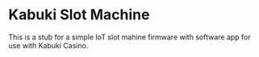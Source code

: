# Kabuki Slot Machine

This is a stub for a simple IoT slot mahine firmware with software app for use 
with Kabuki Casino.